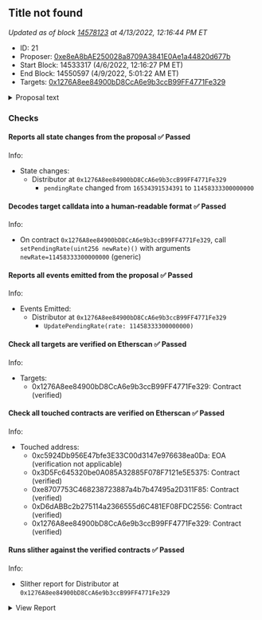 ## Title not found

_Updated as of block [14578123](https://etherscan.io/block/14578123) at 4/13/2022, 12:16:44 PM ET_

- ID: 21
- Proposer: [0xe8eA8bAE250028a8709A3841E0Ae1a44820d677b](https://etherscan.io/address/0xe8eA8bAE250028a8709A3841E0Ae1a44820d677b)
- Start Block: 14533317 (4/6/2022, 12:16:27 PM ET)
- End Block: 14550597 (4/9/2022, 5:01:22 AM ET)
- Targets: [0x1276A8ee84900bD8CcA6e9b3ccB99FF4771Fe329](https://etherscan.io/address/0x1276A8ee84900bD8CcA6e9b3ccB99FF4771Fe329#code)

<details>
  <summary>Proposal text</summary>

> IIP-21: Set Gauges rate to 990 IDLE / day for 6 months
</details>

### Checks
#### Reports all state changes from the proposal ✅ Passed
  




Info:
- State changes:
    - Distributor at `0x1276A8ee84900bD8CcA6e9b3ccB99FF4771Fe329`
        - `pendingRate` changed from `16534391534391` to `11458333300000000`

#### Decodes target calldata into a human-readable format ✅ Passed
  




Info:
- On contract `0x1276A8ee84900bD8CcA6e9b3ccB99FF4771Fe329`, call `setPendingRate(uint256 newRate)()` with arguments `newRate=11458333300000000` (generic)

#### Reports all events emitted from the proposal ✅ Passed
  




Info:
- Events Emitted:
    - Distributor at `0x1276A8ee84900bD8CcA6e9b3ccB99FF4771Fe329`
        - `UpdatePendingRate(rate: 11458333300000000)`

#### Check all targets are verified on Etherscan ✅ Passed
  




Info:
- Targets:
    - 0x1276A8ee84900bD8CcA6e9b3ccB99FF4771Fe329: Contract (verified)

#### Check all touched contracts are verified on Etherscan ✅ Passed
  




Info:
- Touched address:
    - 0xc5924Db956E47bfe3E33C00d3147e976638ea0Da: EOA (verification not applicable)
    - 0x3D5Fc645320be0A085A32885F078F7121e5E5375: Contract (verified)
    - 0xe8707753C468238723887a4b7b47495a2D311F85: Contract (verified)
    - 0xD6dABBc2b275114a2366555d6C481EF08FDC2556: Contract (verified)
    - 0x1276A8ee84900bD8CcA6e9b3ccB99FF4771Fe329: Contract (verified)

#### Runs slither against the verified contracts ✅ Passed
  




Info:
- Slither report for Distributor at `0x1276A8ee84900bD8CcA6e9b3ccB99FF4771Fe329`

<details>
<summary>View Report</summary>

```
[91m
Distributor.emergencyWithdraw(uint256) (Distributor.sol#191-194) ignores return value by idle.transfer(treasury,amount) (Distributor.sol#193)
Reference: https://github.com/crytic/slither/wiki/Detector-Documentation#unchecked-transfer[0m
[92m
Distributor.constructor(IERC20,address,address)._treasury (Distributor.sol#88) lacks a zero-check on :
		- treasury = _treasury (Distributor.sol#90)
Distributor.constructor(IERC20,address,address)._emergencyAdmin (Distributor.sol#88) lacks a zero-check on :
		- emergencyAdmin = _emergencyAdmin (Distributor.sol#91)
Distributor.setDistributorProxy(address).proxy (Distributor.sol#97) lacks a zero-check on :
		- distributorProxy = proxy (Distributor.sol#99)
Distributor.setEmergencyAdmin(address).emergencyAdmin_ (Distributor.sol#185) lacks a zero-check on :
		- emergencyAdmin = emergencyAdmin_ (Distributor.sol#186)
Reference: https://github.com/crytic/slither/wiki/Detector-Documentation#missing-zero-address-validation[0m
[92m
Distributor.updateDistributionParameters() (Distributor.sol#128-131) uses timestamp for comparisons
	Dangerous comparisons:
	- require(bool,string)(block.timestamp >= startEpochTime + EPOCH_DURATION,epoch still running) (Distributor.sol#129)
Distributor.startEpochTimeWrite() (Distributor.sol#135-142) uses timestamp for comparisons
	Dangerous comparisons:
	- block.timestamp >= _startEpochTime + EPOCH_DURATION (Distributor.sol#138)
Distributor.futureEpochTimeWrite() (Distributor.sol#146-153) uses timestamp for comparisons
	Dangerous comparisons:
	- block.timestamp >= _futureEpochTime (Distributor.sol#149)
Distributor.distribute(address,uint256) (Distributor.sol#170-183) uses timestamp for comparisons
	Dangerous comparisons:
	- block.timestamp >= startEpochTime + EPOCH_DURATION (Distributor.sol#174)
	- require(bool,string)(_distributed <= _availableToDistribute(),amount too high) (Distributor.sol#179)
Reference: https://github.com/crytic/slither/wiki/Detector-Documentation#block-timestamp[0m
[92m
Different versions of Solidity is used:
	- Version used: ['^0.8.0', '^0.8.10']
	- ^0.8.0 (Context.sol#4)
	- ^0.8.10 (Distributor.sol#2)
	- ^0.8.0 (IERC20.sol#4)
	- ^0.8.0 (Ownable.sol#4)
Reference: https://github.com/crytic/slither/wiki/Detector-Documentation#different-pragma-directives-are-used[0m
[92m
Context._msgData() (Context.sol#21-23) is never used and should be removed
Reference: https://github.com/crytic/slither/wiki/Detector-Documentation#dead-code[0m
[92m
Pragma version^0.8.0 (Context.sol#4) allows old versions
Pragma version^0.8.10 (Distributor.sol#2) necessitates a version too recent to be trusted. Consider deploying with 0.6.12/0.7.6/0.8.7
Pragma version^0.8.0 (IERC20.sol#4) allows old versions
Pragma version^0.8.0 (Ownable.sol#4) allows old versions
solc-0.8.11 is not recommended for deployment
Reference: https://github.com/crytic/slither/wiki/Detector-Documentation#incorrect-versions-of-solidity[0m
[92m
Variable Distributor.constructor(IERC20,address,address)._emergencyAdmin (Distributor.sol#88) is too similar to Distributor.setEmergencyAdmin(address).emergencyAdmin_ (Distributor.sol#185)
Reference: https://github.com/crytic/slither/wiki/Detector-Documentation#variable-names-are-too-similar[0m
[92m
renounceOwnership() should be declared external:
	- Ownable.renounceOwnership() (Ownable.sol#54-56)
transferOwnership(address) should be declared external:
	- Ownable.transferOwnership(address) (Ownable.sol#62-65)
Reference: https://github.com/crytic/slither/wiki/Detector-Documentation#public-function-that-could-be-declared-external[0m
0x1276A8ee84900bD8CcA6e9b3ccB99FF4771Fe329 analyzed (4 contracts with 77 detectors), 19 result(s) found
```

</details>


